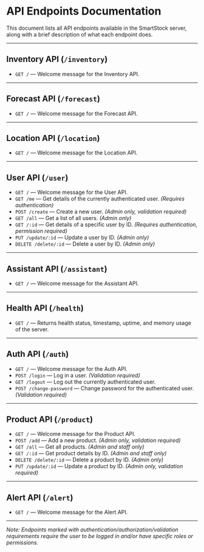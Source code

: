 # API Endpoints Documentation

This document lists all API endpoints available in the SmartStock server, along with a brief description of what each endpoint does.

---

## Inventory API (`/inventory`)

- `GET /` — Welcome message for the Inventory API.

---

## Forecast API (`/forecast`)

- `GET /` — Welcome message for the Forecast API.

---

## Location API (`/location`)

- `GET /` — Welcome message for the Location API.

---

## User API (`/user`)

- `GET /` — Welcome message for the User API.
- `GET /me` — Get details of the currently authenticated user. _(Requires authentication)_
- `POST /create` — Create a new user. _(Admin only, validation required)_
- `GET /all` — Get a list of all users. _(Admin only)_
- `GET /:id` — Get details of a specific user by ID. _(Requires authentication, permission required)_
- `PUT /update/:id` — Update a user by ID. _(Admin only)_
- `DELETE /delete/:id` — Delete a user by ID. _(Admin only)_

---

## Assistant API (`/assistant`)

- `GET /` — Welcome message for the Assistant API.

---

## Health API (`/health`)

- `GET /` — Returns health status, timestamp, uptime, and memory usage of the server.

---

## Auth API (`/auth`)

- `GET /` — Welcome message for the Auth API.
- `POST /login` — Log in a user. _(Validation required)_
- `GET /logout` — Log out the currently authenticated user.
- `POST /change-password` — Change password for the authenticated user. _(Validation required)_

---

## Product API (`/product`)

- `GET /` — Welcome message for the Product API.
- `POST /add` — Add a new product. _(Admin only, validation required)_
- `GET /all` — Get all products. _(Admin and staff only)_
- `GET /:id` — Get product details by ID. _(Admin and staff only)_
- `DELETE /delete/:id` — Delete a product by ID. _(Admin only)_
- `PUT /update/:id` — Update a product by ID. _(Admin only, validation required)_

---

## Alert API (`/alert`)

- `GET /` — Welcome message for the Alert API.

---

_Note: Endpoints marked with authentication/authorization/validation requirements require the user to be logged in and/or have specific roles or permissions._
